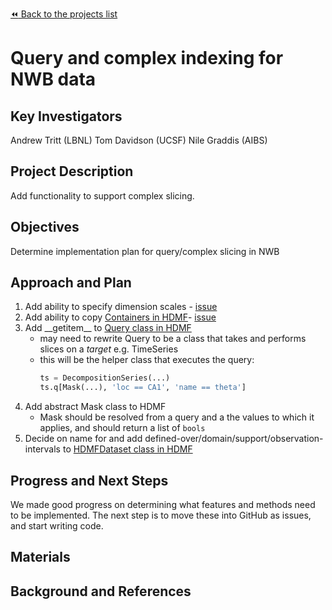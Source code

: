 [:rewind: Back to the projects list](../../README.md#ProjectsList)

<!-- For information on how to write GitHub .md files see https://guides.github.com/features/mastering-markdown/ -->

# Query and complex indexing for NWB data

## Key Investigators

Andrew Tritt (LBNL)
Tom Davidson (UCSF)
Nile Graddis (AIBS)

## Project Description

Add functionality to support complex slicing.

## Objectives

Determine implementation plan for query/complex slicing in NWB

## Approach and Plan

1. Add ability to specify dimension scales - [issue](https://github.com/NeurodataWithoutBorders/pynwb/issues/626)
2. Add ability to copy [Containers in HDMF](https://hdmf.readthedocs.io/en/latest/hdmf.container.html#hdmf.container.Container)- [issue](BROKEN)
3. Add \_\_getitem\_\_ to [Query class in HDMF](https://hdmf.readthedocs.io/en/latest/hdmf.query.html#hdmf.query.Query)
    * may need to rewrite Query to be a class that takes and performs slices on a *target* e.g. TimeSeries
    * this will be the helper class that executes the query: 
      ```python
      ts = DecompositionSeries(...)
      ts.q[Mask(...), 'loc == CA1', 'name == theta']
      ```
4. Add abstract Mask class to HDMF
    * Mask should be resolved from a query and a the values to which it applies, and should return a list of `bools`
5. Decide on name for and add defined-over/domain/support/observation-intervals to [HDMFDataset class in HDMF](https://hdmf.readthedocs.io/en/latest/hdmf.query.html#hdmf.query.HDMFDataset)


## Progress and Next Steps

We made good progress on determining what features and methods need to be implemented. The next step is to move these into GitHub as issues, and start writing code.

## Materials

<!--If available add links to the materials relevant to the project, e.g., the code generated for the project or data used-->
<!--If available add pictures and links to videos that demonstrate what has been accomplished.-->
<!--![Description of picture](Example2.jpg)-->

## Background and References

<!--Use this space for information that may help people better understand your project, like links to papers, source code, or data ,e.g:-->
<!-- - Source code: https://github.com/YourUser/YourRepository -->
<!-- - Documentation: https://link.to.docs -->
<!-- - Test data: https://link.to.test.data -->
